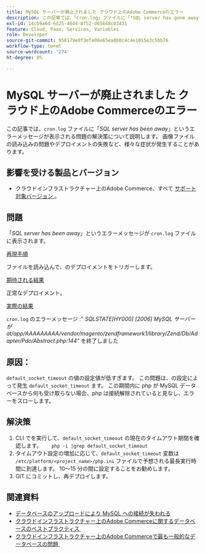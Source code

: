 ```yaml
---
title: MySQL サーバーが廃止されました​ クラウド上のAdobe Commerceのエラー
description: この記事では、「cron.log」ファイルに「*SQL server has gone away*」というエラーメッセージが表示される問題の解決策について説明します。 画像ファイルの読み込みの問題やデプロイメントの失敗など、様々な症状が発生することがあります。
exl-id: 14cb9a6d-6d25-4044-8f52-d65648c03431
feature: Cloud, Paas, Services, Variables
role: Developer
source-git-commit: 958179e0f3efe08e65ea8b0c4c4e1015e3c5bb76
workflow-type: tm+mt
source-wordcount: '274'
ht-degree: 0%

---
```


# MySQL サーバーが廃止されました&#x200B; クラウド上のAdobe Commerceのエラー

この記事では、`cron.log` ファイルに「*SQL server has been away*」というエラーメッセージが表示される問題の解決策について説明します。 画像ファイルの読み込みの問題やデプロイメントの失敗など、様々な症状が発生することがあります。

## 影響を受ける製品とバージョン

* クラウドインフラストラクチャー上のAdobe Commerce、すべて [&#x200B; サポート対象バージョン &#x200B;](https://magento.com/sites/default/files/magento-software-lifecycle-policy.pdf)。

## 問題

「*SQL server has been away*」というエラーメッセージが `cron.log` ファイルに表示されます。

<u> 再現手順 </u>

ファイルを読み込んで、のデプロイメントをトリガーします。

<u> 期待される結果 </u>

正常なデプロイメント。

<u> 実際の結果 </u>

`cron.log` のエラーメッセージ :&quot; *SQLSTATE\[HY000\] \[2006\] MySQL サーバーがat/app/AAAAAAAAA/vendor/magento/zendframework1/library/Zend/Db/Adapter/Pdo/Abstract.php:144&quot;* を終了しました

## 原因：

`default_socket_timeout` の値の設定値が低すぎます。 この問題は、の設定によって発生 `default_socket_timeout` ます。 この期間内に php が MySQL データベースから何も受け取らない場合、php は接続解除されていると見なし、エラーをスローします。

## 解決策

1. CLI でを実行して、`default_socket_timeout` の現在のタイムアウト期間を確認します。    ```    php -i |grep default_socket_timeout    ```
1. タイムアウト設定の増加に応じて、`default_socket_timeout` 変数は `/etc/platform/<project_name>/php.ini` ファイルで予想される最長実行時間に到達します。 10～15 分の間に設定することをお勧めします。
1. GIT にコミットし、再デプロイします。

## 関連資料

* [データベースのアップロードにより MySQL への接続が失われる](/help/troubleshooting/database/database-upload-loses-connection-to-mysql.md)
* [&#x200B; クラウドインフラストラクチャー上のAdobe Commerceに関するデータベースのベストプラクティス &#x200B;](https://experienceleague.adobe.com/docs/commerce-operations/implementation-playbook/best-practices/planning/database-on-cloud.html?lang=ja)
* [&#x200B; クラウドインフラストラクチャー上のAdobe Commerceで最も一般的なデータベースの問題 &#x200B;](https://experienceleague.adobe.com/docs/commerce-operations/implementation-playbook/best-practices/maintenance/resolve-database-performance-issues.html?lang=ja)
